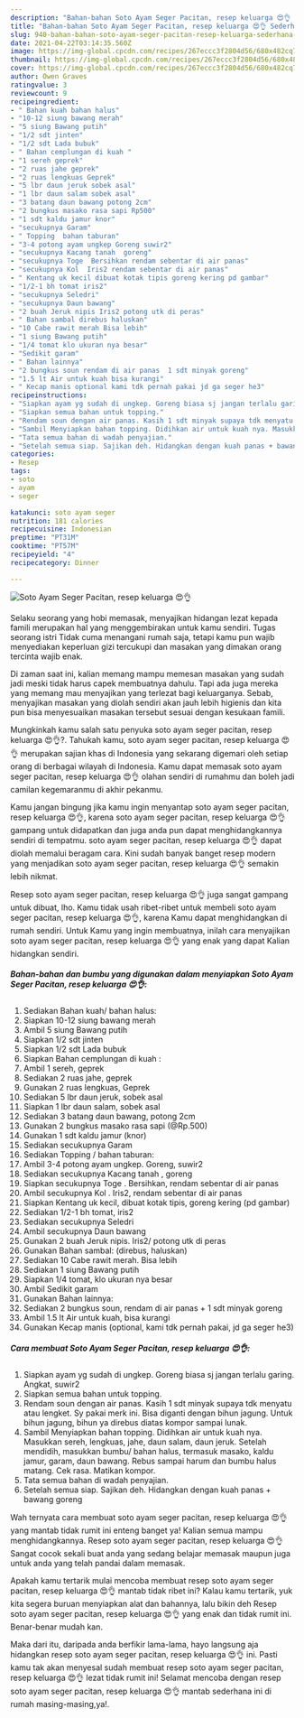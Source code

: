 ```yaml
---
description: "Bahan-bahan Soto Ayam Seger Pacitan, resep keluarga 😍👌 Sederhana Untuk Jualan"
title: "Bahan-bahan Soto Ayam Seger Pacitan, resep keluarga 😍👌 Sederhana Untuk Jualan"
slug: 940-bahan-bahan-soto-ayam-seger-pacitan-resep-keluarga-sederhana-untuk-jualan
date: 2021-04-22T03:14:35.560Z
image: https://img-global.cpcdn.com/recipes/267eccc3f2804d56/680x482cq70/soto-ayam-seger-pacitan-resep-keluarga-😍👌-foto-resep-utama.jpg
thumbnail: https://img-global.cpcdn.com/recipes/267eccc3f2804d56/680x482cq70/soto-ayam-seger-pacitan-resep-keluarga-😍👌-foto-resep-utama.jpg
cover: https://img-global.cpcdn.com/recipes/267eccc3f2804d56/680x482cq70/soto-ayam-seger-pacitan-resep-keluarga-😍👌-foto-resep-utama.jpg
author: Owen Graves
ratingvalue: 3
reviewcount: 9
recipeingredient:
- " Bahan kuah bahan halus"
- "10-12 siung bawang merah"
- "5 siung Bawang putih"
- "1/2 sdt jinten"
- "1/2 sdt Lada bubuk"
- " Bahan cemplungan di kuah "
- "1 sereh geprek"
- "2 ruas jahe geprek"
- "2 ruas lengkuas Geprek"
- "5 lbr daun jeruk sobek asal"
- "1 lbr daun salam sobek asal"
- "3 batang daun bawang potong 2cm"
- "2 bungkus masako rasa sapi Rp500"
- "1 sdt kaldu jamur knor"
- "secukupnya Garam"
- " Topping  bahan taburan"
- "3-4 potong ayam ungkep Goreng suwir2"
- "secukupnya Kacang tanah  goreng"
- "secukupnya Toge  Bersihkan rendam sebentar di air panas"
- "secukupnya Kol  Iris2 rendam sebentar di air panas"
- " Kentang uk kecil dibuat kotak tipis goreng kering pd gambar"
- "1/2-1 bh tomat iris2"
- "secukupnya Seledri"
- "secukupnya Daun bawang"
- "2 buah Jeruk nipis Iris2 potong utk di peras"
- " Bahan sambal direbus haluskan"
- "10 Cabe rawit merah Bisa lebih"
- "1 siung Bawang putih"
- "1/4 tomat klo ukuran nya besar"
- "Sedikit garam"
- " Bahan lainnya"
- "2 bungkus soun rendam di air panas  1 sdt minyak goreng"
- "1.5 lt Air untuk kuah bisa kurangi"
- " Kecap manis optional kami tdk pernah pakai jd ga seger he3"
recipeinstructions:
- "Siapkan ayam yg sudah di ungkep. Goreng biasa sj jangan terlalu garing. Angkat, suwir2"
- "Siapkan semua bahan untuk topping."
- "Rendam soun dengan air panas. Kasih 1 sdt minyak supaya tdk menyatu atau lengket. Sy pakai merk ini. Bisa diganti dengan bihun jagung. Untuk bihun jagung, bihun ya direbus diatas kompor sampai lunak."
- "Sambil Menyiapkan bahan topping. Didihkan air untuk kuah nya. Masukkan sereh, lengkuas, jahe, daun salam, daun jeruk. Setelah mendidih, masukkan bumbu/ bahan halus, termasuk masako, kaldu jamur, garam, daun bawang. Rebus sampai harum dan bumbu halus matang. Cek rasa. Matikan kompor."
- "Tata semua bahan di wadah penyajian."
- "Setelah semua siap. Sajikan deh. Hidangkan dengan kuah panas + bawang goreng"
categories:
- Resep
tags:
- soto
- ayam
- seger

katakunci: soto ayam seger 
nutrition: 181 calories
recipecuisine: Indonesian
preptime: "PT31M"
cooktime: "PT57M"
recipeyield: "4"
recipecategory: Dinner

---
```



![Soto Ayam Seger Pacitan, resep keluarga 😍👌](https://img-global.cpcdn.com/recipes/267eccc3f2804d56/680x482cq70/soto-ayam-seger-pacitan-resep-keluarga-😍👌-foto-resep-utama.jpg)

Selaku seorang yang hobi memasak, menyajikan hidangan lezat kepada famili merupakan hal yang menggembirakan untuk kamu sendiri. Tugas seorang istri Tidak cuma menangani rumah saja, tetapi kamu pun wajib menyediakan keperluan gizi tercukupi dan masakan yang dimakan orang tercinta wajib enak.

Di zaman  saat ini, kalian memang mampu memesan masakan yang sudah jadi meski tidak harus capek membuatnya dahulu. Tapi ada juga mereka yang memang mau menyajikan yang terlezat bagi keluarganya. Sebab, menyajikan masakan yang diolah sendiri akan jauh lebih higienis dan kita pun bisa menyesuaikan masakan tersebut sesuai dengan kesukaan famili. 



Mungkinkah kamu salah satu penyuka soto ayam seger pacitan, resep keluarga 😍👌?. Tahukah kamu, soto ayam seger pacitan, resep keluarga 😍👌 merupakan sajian khas di Indonesia yang sekarang digemari oleh setiap orang di berbagai wilayah di Indonesia. Kamu dapat memasak soto ayam seger pacitan, resep keluarga 😍👌 olahan sendiri di rumahmu dan boleh jadi camilan kegemaranmu di akhir pekanmu.

Kamu jangan bingung jika kamu ingin menyantap soto ayam seger pacitan, resep keluarga 😍👌, karena soto ayam seger pacitan, resep keluarga 😍👌 gampang untuk didapatkan dan juga anda pun dapat menghidangkannya sendiri di tempatmu. soto ayam seger pacitan, resep keluarga 😍👌 dapat diolah memalui beragam cara. Kini sudah banyak banget resep modern yang menjadikan soto ayam seger pacitan, resep keluarga 😍👌 semakin lebih nikmat.

Resep soto ayam seger pacitan, resep keluarga 😍👌 juga sangat gampang untuk dibuat, lho. Kamu tidak usah ribet-ribet untuk membeli soto ayam seger pacitan, resep keluarga 😍👌, karena Kamu dapat menghidangkan di rumah sendiri. Untuk Kamu yang ingin membuatnya, inilah cara menyajikan soto ayam seger pacitan, resep keluarga 😍👌 yang enak yang dapat Kalian hidangkan sendiri.

<!--inarticleads1-->

##### Bahan-bahan dan bumbu yang digunakan dalam menyiapkan Soto Ayam Seger Pacitan, resep keluarga 😍👌:

1. Sediakan  Bahan kuah/ bahan halus:
1. Siapkan 10-12 siung bawang merah
1. Ambil 5 siung Bawang putih
1. Siapkan 1/2 sdt jinten
1. Siapkan 1/2 sdt Lada bubuk
1. Siapkan  Bahan cemplungan di kuah :
1. Ambil 1 sereh, geprek
1. Sediakan 2 ruas jahe, geprek
1. Gunakan 2 ruas lengkuas, Geprek
1. Sediakan 5 lbr daun jeruk, sobek asal
1. Siapkan 1 lbr daun salam, sobek asal
1. Sediakan 3 batang daun bawang, potong 2cm
1. Gunakan 2 bungkus masako rasa sapi (@Rp.500)
1. Gunakan 1 sdt kaldu jamur (knor)
1. Sediakan secukupnya Garam
1. Sediakan  Topping / bahan taburan:
1. Ambil 3-4 potong ayam ungkep. Goreng, suwir2
1. Sediakan secukupnya Kacang tanah , goreng
1. Siapkan secukupnya Toge . Bersihkan, rendam sebentar di air panas
1. Ambil secukupnya Kol . Iris2, rendam sebentar di air panas
1. Siapkan  Kentang uk kecil, dibuat kotak tipis, goreng kering (pd gambar)
1. Sediakan 1/2-1 bh tomat, iris2
1. Sediakan secukupnya Seledri
1. Ambil secukupnya Daun bawang
1. Gunakan 2 buah Jeruk nipis. Iris2/ potong utk di peras
1. Gunakan  Bahan sambal: (direbus, haluskan)
1. Sediakan 10 Cabe rawit merah. Bisa lebih
1. Sediakan 1 siung Bawang putih
1. Siapkan 1/4 tomat, klo ukuran nya besar
1. Ambil Sedikit garam
1. Gunakan  Bahan lainnya:
1. Sediakan 2 bungkus soun, rendam di air panas + 1 sdt minyak goreng
1. Ambil 1.5 lt Air untuk kuah, bisa kurangi
1. Gunakan  Kecap manis (optional, kami tdk pernah pakai, jd ga seger he3)




<!--inarticleads2-->

##### Cara membuat Soto Ayam Seger Pacitan, resep keluarga 😍👌:

1. Siapkan ayam yg sudah di ungkep. Goreng biasa sj jangan terlalu garing. Angkat, suwir2
1. Siapkan semua bahan untuk topping.
1. Rendam soun dengan air panas. Kasih 1 sdt minyak supaya tdk menyatu atau lengket. Sy pakai merk ini. Bisa diganti dengan bihun jagung. Untuk bihun jagung, bihun ya direbus diatas kompor sampai lunak.
1. Sambil Menyiapkan bahan topping. Didihkan air untuk kuah nya. Masukkan sereh, lengkuas, jahe, daun salam, daun jeruk. Setelah mendidih, masukkan bumbu/ bahan halus, termasuk masako, kaldu jamur, garam, daun bawang. Rebus sampai harum dan bumbu halus matang. Cek rasa. Matikan kompor.
1. Tata semua bahan di wadah penyajian.
1. Setelah semua siap. Sajikan deh. Hidangkan dengan kuah panas + bawang goreng




Wah ternyata cara membuat soto ayam seger pacitan, resep keluarga 😍👌 yang mantab tidak rumit ini enteng banget ya! Kalian semua mampu menghidangkannya. Resep soto ayam seger pacitan, resep keluarga 😍👌 Sangat cocok sekali buat anda yang sedang belajar memasak maupun juga untuk anda yang telah pandai dalam memasak.

Apakah kamu tertarik mulai mencoba membuat resep soto ayam seger pacitan, resep keluarga 😍👌 mantab tidak ribet ini? Kalau kamu tertarik, yuk kita segera buruan menyiapkan alat dan bahannya, lalu bikin deh Resep soto ayam seger pacitan, resep keluarga 😍👌 yang enak dan tidak rumit ini. Benar-benar mudah kan. 

Maka dari itu, daripada anda berfikir lama-lama, hayo langsung aja hidangkan resep soto ayam seger pacitan, resep keluarga 😍👌 ini. Pasti kamu tak akan menyesal sudah membuat resep soto ayam seger pacitan, resep keluarga 😍👌 lezat tidak rumit ini! Selamat mencoba dengan resep soto ayam seger pacitan, resep keluarga 😍👌 mantab sederhana ini di rumah masing-masing,ya!.

